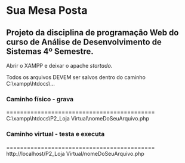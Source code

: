 # Sua Mesa Posta
## Projeto da disciplina de programação Web do curso de Análise de Desenvolvimento de Sistemas 4º Semestre.


      
Abrir o XAMPP e deixar o apache *startado*.    
     
Todos os arquivos DEVEM ser salvos dentro do caminho C:\xampp\htdocs\\...      
     
### Caminho físico - grava
===========================================    
C:\xampp\htdocs\P2_Loja Virtual\nomeDoSeuArquivo.php    
    
### Caminho virtual - testa e executa    
===========================================    
http://localhost/P2_Loja Virtual/nomeDoSeuArquivo.php    
